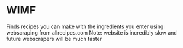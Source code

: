 # WIMF
Finds recipes you can make with the ingredients you enter using webscraping from allrecipes.com
Note: website is incredibly slow and future webscrapers will be much faster
